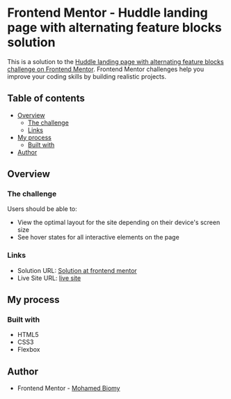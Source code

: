 # Frontend Mentor - Huddle landing page with alternating feature blocks solution

This is a solution to the [Huddle landing page with alternating feature blocks challenge on Frontend Mentor](https://www.frontendmentor.io/challenges/huddle-landing-page-with-alternating-feature-blocks-5ca5f5981e82137ec91a5100). Frontend Mentor challenges help you improve your coding skills by building realistic projects.

## Table of contents

- [Overview](#overview)
  - [The challenge](#the-challenge)
  - [Links](#links)
- [My process](#my-process)
  - [Built with](#built-with)
- [Author](#author)

## Overview

### The challenge

Users should be able to:

- View the optimal layout for the site depending on their device's screen size
- See hover states for all interactive elements on the page

### Links

- Solution URL: [Solution at frontend mentor](https://your-solution-url.com)
- Live Site URL: [live site](https://your-live-site-url.com)

## My process

### Built with

- HTML5
- CSS3
- Flexbox

## Author

- Frontend Mentor - [Mohamed Biomy](https://www.frontendmentor.io/profile/MemoBiomy)
